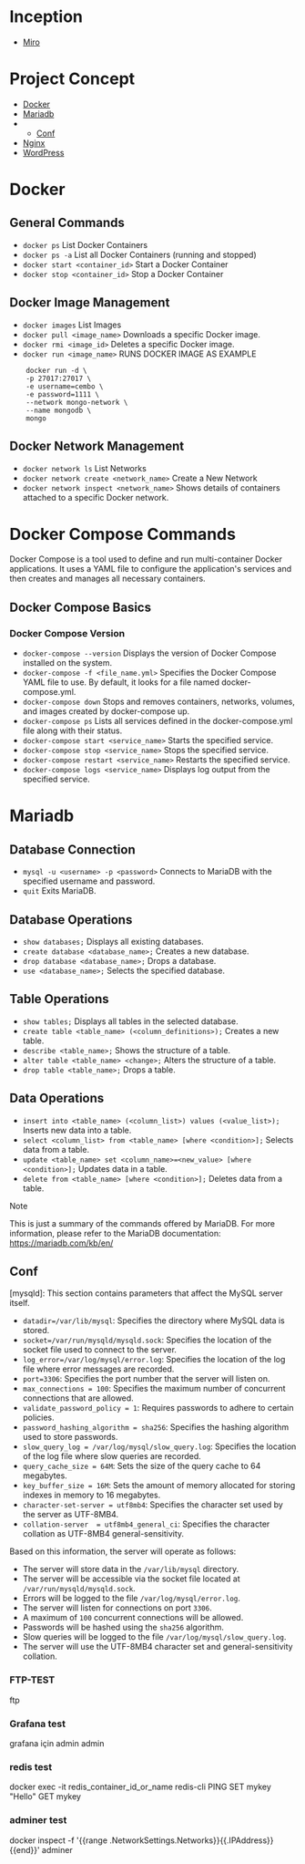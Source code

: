 # Inception
- [Miro](https://miro.com/app/board/uXjVN8m2_4o=/)
# Project Concept
- [Docker](#docker)
- [Mariadb](#mariadb)
- - [Conf](#conf)
- [Nginx]()
- [WordPress]()

# Docker
## General Commands
- ```docker ps``` List Docker Containers
- ```docker ps -a``` List all Docker Containers (running and stopped)
- ```docker start <container_id>``` Start a Docker Container
- ```docker stop <container_id>``` Stop a Docker Container

## Docker Image Management
- ```docker images``` List Images
- ```docker pull <image_name>``` Downloads a specific Docker image.
- ```docker rmi <image_id>``` Deletes a specific Docker image.
- ```docker run <image_name>``` RUNS DOCKER IMAGE AS EXAMPLE
```
    docker run -d \
    -p 27017:27017 \
    -e username=cembo \
    -e password=1111 \
    --network mongo-network \
    --name mongodb \
    mongo
```

## Docker Network Management
- ```docker network ls``` List Networks
- ```docker network create <network_name>``` Create a New Network
- ```docker network inspect <network_name>``` Shows details of containers attached to a specific Docker network.

# Docker Compose Commands

Docker Compose is a tool used to define and run multi-container Docker applications. It uses a YAML file to configure the application's services and then creates and manages all necessary containers.

## Docker Compose Basics

### Docker Compose Version
- ```docker-compose --version``` Displays the version of Docker Compose installed on the system.
- ```docker-compose -f <file_name.yml>``` Specifies the Docker Compose YAML file to use. By default, it looks for a file named docker-compose.yml.
- ```docker-compose down``` Stops and removes containers, networks, volumes, and images created by docker-compose up.
- ```docker-compose ps``` Lists all services defined in the docker-compose.yml file along with their status.
- ```docker-compose start <service_name>``` Starts the specified service.
- ```docker-compose stop <service_name>``` Stops the specified service.
- ```docker-compose restart <service_name>``` Restarts the specified service.
- ```docker-compose logs <service_name>``` Displays log output from the specified service.




# Mariadb

## Database Connection
- ```mysql -u <username> -p <password>``` Connects to MariaDB with the specified username and password.
- ```quit``` Exits MariaDB.

## Database Operations
- ```show databases;``` Displays all existing databases.
- ```create database <database_name>;``` Creates a new database.
- ```drop database <database_name>;``` Drops a database.
- ```use <database_name>;``` Selects the specified database.


## Table Operations
- ```show tables;``` Displays all tables in the selected database.
- ```create table <table_name> (<column_definitions>);``` Creates a new table.
- ```describe <table_name>;``` Shows the structure of a table.
- ```alter table <table_name> <change>;``` Alters the structure of a table.
- ```drop table <table_name>;``` Drops a table.

## Data Operations

- ```insert into <table_name> (<column_list>) values (<value_list>);``` Inserts new data into a table.
- ```select <column_list> from <table_name> [where <condition>];``` Selects data from a table.
- ```update <table_name> set <column_name>=<new_value> [where <condition>];``` Updates data in a table.
- ```delete from <table_name> [where <condition>];``` Deletes data from a table.

> [!NOTE]
> This is just a summary of the commands offered by MariaDB. For more information, please refer to the MariaDB documentation: https://mariadb.com/kb/en/


## Conf
[mysqld]: This section contains parameters that affect the MySQL server itself.

- `datadir=/var/lib/mysql`: Specifies the directory where MySQL data is stored.
- `socket=/var/run/mysqld/mysqld.sock`: Specifies the location of the socket file used to connect to the server.
- `log_error=/var/log/mysql/error.log`: Specifies the location of the log file where error messages are recorded.
- `port=3306`: Specifies the port number that the server will listen on.
- `max_connections = 100`: Specifies the maximum number of concurrent connections that are allowed.
- `validate_password_policy = 1`: Requires passwords to adhere to certain policies.
- `password_hashing_algorithm = sha256`: Specifies the hashing algorithm used to store passwords.
- `slow_query_log = /var/log/mysql/slow_query.log`: Specifies the location of the log file where slow queries are recorded.
- `query_cache_size = 64M`: Sets the size of the query cache to 64 megabytes.
- `key_buffer_size = 16M`: Sets the amount of memory allocated for storing indexes in memory to 16 megabytes.
- `character-set-server = utf8mb4`: Specifies the character set used by the server as UTF-8MB4.
- `collation-server  = utf8mb4_general_ci`: Specifies the character collation as UTF-8MB4 general-sensitivity.

Based on this information, the server will operate as follows:

- The server will store data in the `/var/lib/mysql` directory.
- The server will be accessible via the socket file located at `/var/run/mysqld/mysqld.sock`.
- Errors will be logged to the file `/var/log/mysql/error.log`.
- The server will listen for connections on port `3306`.
- A maximum of `100` concurrent connections will be allowed.
- Passwords will be hashed using the `sha256` algorithm.
- Slow queries will be logged to the file `/var/log/mysql/slow_query.log`.
- The server will use the UTF-8MB4 character set and general-sensitivity collation.


### FTP-TEST
ftp <ftp-server-ip>
### Grafana test
grafana için admin admin
### redis test
docker exec -it redis_container_id_or_name redis-cli
PING
SET mykey "Hello"
GET mykey
### adminer test
docker inspect -f '{{range .NetworkSettings.Networks}}{{.IPAddress}}{{end}}' adminer